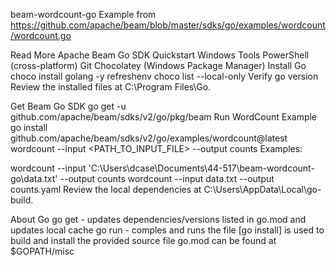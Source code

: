 beam-wordcount-go
Example from https://github.com/apache/beam/blob/master/sdks/go/examples/wordcount/wordcount.go

Read More
Apache Beam Go SDK Quickstart
Windows Tools
PowerShell (cross-platform)
Git
Chocolatey (Windows Package Manager)
Install Go
choco install golang -y
refreshenv
choco list --local-only 
Verify
go version
Review the installed files at C:\Program Files\Go.

Get Beam Go SDK
go get -u github.com/apache/beam/sdks/v2/go/pkg/beam
Run WordCount Example
go install github.com/apache/beam/sdks/v2/go/examples/wordcount@latest
wordcount --input <PATH_TO_INPUT_FILE> --output counts
Examples:

wordcount --input 'C:\Users\dcase\Documents\44-517\beam-wordcount-go\data.txt' --output counts
wordcount --input data.txt --output counts.yaml
Review the local dependencies at C:\Users<username>\AppData\Local\go-build.

About Go
go get - updates dependencies/versions listed in go.mod and updates local cache
go run - comples and runs the file
[go install] is used to build and install the provided source file
go.mod can be found at $GOPATH/misc